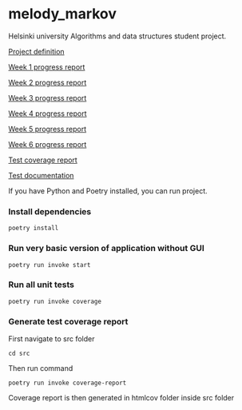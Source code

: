 # melody_markov

Helsinki university Algorithms and data structures student project. 

[Project definition](documentation/project_definition.md)

[Week 1 progress report](documentation/progress_report_week_1.md)

[Week 2 progress report](documentation/progress_report_week_2.md)

[Week 3 progress report](documentation/progress_report_week_3.md)

[Week 4 progress report](documentation/progress_report_week_4.md)

[Week 5 progress report](documentation/progress_report_week_5.md)

[Week 6 progress report](documentation/progress_report_week_6.md)

[Test coverage report](https://anuvirtane.github.io/melody_markov/)

[Test documentation](documentation/testing.md)

If you have Python and Poetry installed, you can run project.


### Install dependencies 

    poetry install


### Run very basic version of application without GUI

    poetry run invoke start

### Run all unit tests

    poetry run invoke coverage

### Generate test coverage report


First navigate to src folder

    cd src

Then run command

    poetry run invoke coverage-report

Coverage report is then generated in htmlcov folder inside src folder